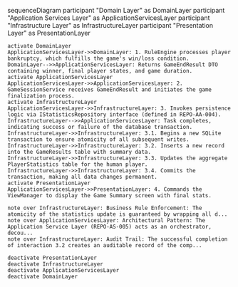 sequenceDiagram
    participant "Domain Layer" as DomainLayer
    participant "Application Services Layer" as ApplicationServicesLayer
    participant "Infrastructure Layer" as InfrastructureLayer
    participant "Presentation Layer" as PresentationLayer

    activate DomainLayer
    ApplicationServicesLayer->>DomainLayer: 1. RuleEngine processes player bankruptcy, which fulfills the game's win/loss condition.
    DomainLayer-->>ApplicationServicesLayer: Returns GameEndResult DTO containing winner, final player states, and game duration.
    activate ApplicationServicesLayer
    ApplicationServicesLayer->>ApplicationServicesLayer: 2. GameSessionService receives GameEndResult and initiates the game finalization process.
    activate InfrastructureLayer
    ApplicationServicesLayer->>InfrastructureLayer: 3. Invokes persistence logic via IStatisticsRepository interface (defined in REPO-AA-004).
    InfrastructureLayer-->>ApplicationServicesLayer: Task completes, indicating success or failure of the database transaction.
    InfrastructureLayer->>InfrastructureLayer: 3.1. Begins a new SQLite transaction to ensure atomicity of all subsequent writes.
    InfrastructureLayer->>InfrastructureLayer: 3.2. Inserts a new record into the GameResults table with summary data.
    InfrastructureLayer->>InfrastructureLayer: 3.3. Updates the aggregate PlayerStatistics table for the human player.
    InfrastructureLayer->>InfrastructureLayer: 3.4. Commits the transaction, making all data changes permanent.
    activate PresentationLayer
    ApplicationServicesLayer->>PresentationLayer: 4. Commands the ViewManager to display the Game Summary screen with final stats.

    note over InfrastructureLayer: Business Rule Enforcement: The atomicity of the statistics update is guaranteed by wrapping all d...
    note over ApplicationServicesLayer: Architectural Pattern: The Application Service Layer (REPO-AS-005) acts as an orchestrator, decou...
    note over InfrastructureLayer: Audit Trail: The successful completion of interaction 3.2 creates an auditable record of the comp...

    deactivate PresentationLayer
    deactivate InfrastructureLayer
    deactivate ApplicationServicesLayer
    deactivate DomainLayer
